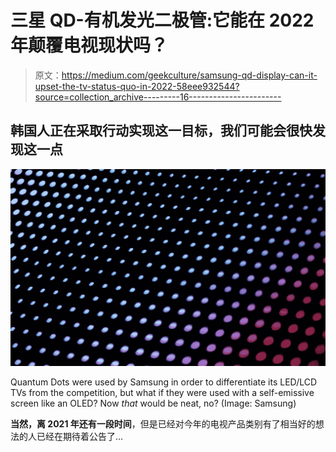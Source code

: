 # 三星 QD-有机发光二极管:它能在 2022 年颠覆电视现状吗？

> 原文：<https://medium.com/geekculture/samsung-qd-display-can-it-upset-the-tv-status-quo-in-2022-58eee932544?source=collection_archive---------16----------------------->

## 韩国人正在采取行动实现这一目标，我们可能会很快发现这一点

![](img/03485db205d92cf60e237ed206839678.png)

Quantum Dots were used by Samsung in order to differentiate its LED/LCD TVs from the competition, but what if they were used with a self-emissive screen like an OLED? Now *that* would be neat, no? (Image: Samsung)

**当然，离 2021 年还有一段时间**，但是已经对今年的电视产品类别有了相当好的想法的人已经在期待着公告了…